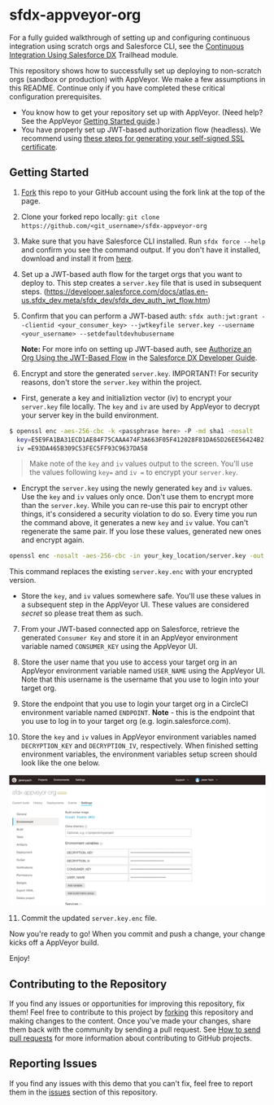 # sfdx-appveyor-org 

For a fully guided walkthrough of setting up and configuring continuous integration using scratch orgs and Salesforce CLI, see the [Continuous Integration Using Salesforce DX](https://trailhead.salesforce.com/modules/sfdx_travis_ci) Trailhead module.

This repository shows how to successfully set up deploying to non-scratch orgs (sandbox or production) with AppVeyor. We make a few assumptions in this README. Continue only if you have completed these critical configuration prerequisites.

- You know how to get your repository set up with AppVeyor. (Need help? See the AppVeyor [Getting Started guide](https://www.appveyor.com/docs/enterprise/).)
- You have properly set up JWT-based authorization flow (headless). We recommend using [these steps for generating your self-signed SSL certificate](https://devcenter.heroku.com/articles/ssl-certificate-self). 

## Getting Started
1) [Fork](http://help.github.com/fork-a-repo/) this repo to your GitHub account using the fork link at the top of the page.

2) Clone your forked repo locally: `git clone https://github.com/<git_username>/sfdx-appveyor-org`

3) Make sure that you have Salesforce CLI installed. Run `sfdx force --help` and confirm you see the command output. If you don't have it installed, download and install it from [here](https://developer.salesforce.com/tools/sfdxcli).

4) Set up a JWT-based auth flow for the target orgs that you want to deploy to. This step creates a `server.key` file that is used in subsequent steps.
(https://developer.salesforce.com/docs/atlas.en-us.sfdx_dev.meta/sfdx_dev/sfdx_dev_auth_jwt_flow.htm)

5) Confirm that you can perform a JWT-based auth: `sfdx auth:jwt:grant --clientid <your_consumer_key> --jwtkeyfile server.key --username <your_username> --setdefaultdevhubusername`

   **Note:** For more info on setting up JWT-based auth, see [Authorize an Org Using the JWT-Based Flow](https://developer.salesforce.com/docs/atlas.en-us.sfdx_dev.meta/sfdx_dev/sfdx_dev_auth_jwt_flow.htm) in the [Salesforce DX Developer Guide](https://developer.salesforce.com/docs/atlas.en-us.sfdx_dev.meta/sfdx_dev).

6) Encrypt and store the generated `server.key`.  IMPORTANT!  For security reasons, don't store the `server.key` within the project.

- First, generate a key and initializtion vector (iv) to encrypt your `server.key` file locally.  The `key` and `iv` are used by AppVeyor to decrypt your server key in the build environment.

```bash
$ openssl enc -aes-256-cbc -k <passphrase here> -P -md sha1 -nosalt
  key=E5E9FA1BA31ECD1AE84F75CAAA474F3A663F05F412028F81DA65D26EE56424B2
  iv =E93DA465B309C53FEC5FF93C9637DA58
```

> Make note of the `key` and `iv` values output to the screen. You'll use the values following `key=` and `iv =` to encrypt your `server.key`.

- Encrypt the `server.key` using the newly generated `key` and `iv` values. Use the `key` and `iv` values only once. Don't use them to encrypt more than the `server.key`. While you can re-use this pair to encrypt other things, it's considered a security violation to do so. Every time you run the command above, it generates a new `key` and `iv` value. You can't regenerate the same pair. If you lose these values, generated new ones and encrypt again.

```bash
openssl enc -nosalt -aes-256-cbc -in your_key_location/server.key -out assets/server.key.enc -base64 -K <key from above> -iv <iv from above>
```
 This command replaces the existing `server.key.enc` with your encrypted version.
 
- Store the `key`, and `iv` values somewhere safe. You'll use these values in a subsequent step in the AppVeyor UI. These values are considered *secret* so please treat them as such.

7) From your JWT-based connected app on Salesforce, retrieve the generated `Consumer Key` and store it in an AppVeyor environment variable named `CONSUMER_KEY` using the AppVeyor UI.

8) Store the user name that you use to access your target org in an AppVeyor environment variable named `USER_NAME` using the AppVeyor UI. Note that this username is the username that you use to login into your target org.

9) Store the endpoint that you use to login your target org in a CircleCI environment variable named `ENDPOINT`. **Note** - this is the endpoint that you use to log in to your target org (e.g. login.salesforce.com).

10) Store the `key` and `iv` values in AppVeyor environment variables named `DECRYPTION_KEY` and `DECRYPTION_IV`, respectively. When finished setting environment variables, the environment variables setup screen should look like the one below.

![alt text](assets/images/variables.png)

11) Commit the updated `server.key.enc` file.

Now you're ready to go! When you commit and push a change, your change kicks off a AppVeyor build.

Enjoy!

## Contributing to the Repository ###

If you find any issues or opportunities for improving this repository, fix them! Feel free to contribute to this project by [forking](http://help.github.com/fork-a-repo/) this repository and making changes to the content. Once you've made your changes, share them back with the community by sending a pull request. See [How to send pull requests](http://help.github.com/send-pull-requests/) for more information about contributing to GitHub projects.

## Reporting Issues ###

If you find any issues with this demo that you can't fix, feel free to report them in the [issues](https://github.com/forcedotcom/sfdx-appveyor-org/issues) section of this repository.
